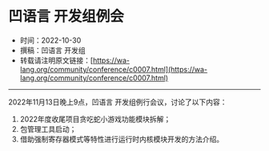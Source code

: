 # 凹语言 开发组例会

- 时间：2022-10-30
- 撰稿：凹语言 开发组
- 转载请注明原文链接：[https://wa-lang.org/community/conference/c0007.html](https://wa-lang.org/community/conference/c0007.html)

---

2022年11月13日晚上9点，凹语言 开发组例行会议，讨论了以下内容：

1. 2022年度收尾项目贪吃蛇小游戏功能模块拆解；
1. 包管理工具启动；
1. 借助强制寄存器模式等特性进行运行时内核模块开发的方法介绍。